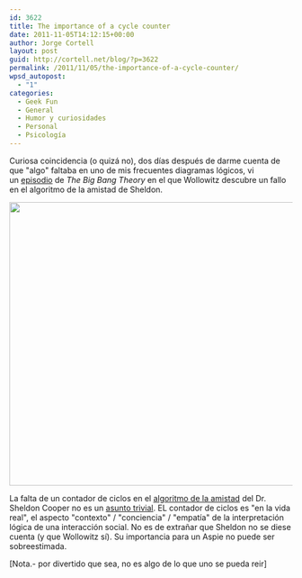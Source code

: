 ```yaml
---
id: 3622
title: The importance of a cycle counter
date: 2011-11-05T14:12:15+00:00
author: Jorge Cortell
layout: post
guid: http://cortell.net/blog/?p=3622
permalink: /2011/11/05/the-importance-of-a-cycle-counter/
wpsd_autopost:
  - "1"
categories:
  - Geek Fun
  - General
  - Humor y curiosidades
  - Personal
  - Psicología
---
```

Curiosa coincidencia (o quizá no), dos días después de darme cuenta de que "algo" faltaba en uno de mis frecuentes diagramas lógicos, vi un <a title="http://youtu.be/k0xgjUhEG3U" href="http://youtu.be/k0xgjUhEG3U" target="_blank">episodio</a> de _The Big Bang Theory_ en el que Wollowitz descubre un fallo en el algoritmo de la amistad de Sheldon.

<p style="text-align: center">
  <img class="aligncenter" title="algoritmo de la amistad de http://trinisoft.blogspot.com/2011/10/algoritmo-de-la-amistad-de-sheldon.html" src="http://1.bp.blogspot.com/-hNwVEVz65dM/To_ZHQW9jQI/AAAAAAAAAZ4/GtA2WgKYlwY/s1600/Algoritmo_de_la_Amistad_by_NegraPadfoot.jpg" alt="" width="717" height="503" />
</p>

La falta de un contador de ciclos en el <a title="http://sheldoncooper.org/sheldon-cooper-the-friendship-algorithm-quantum-mechanics-and-string-theory/" href="http://sheldoncooper.org/sheldon-cooper-the-friendship-algorithm-quantum-mechanics-and-string-theory/" target="_blank">algoritmo de la amistad</a> del Dr. Sheldon Cooper no es un <a title="http://www.thinkgeek.com/tshirts-apparel/unisex/popculture/cb55/" href="http://www.thinkgeek.com/tshirts-apparel/unisex/popculture/cb55/" target="_blank">asunto trivial</a>. EL contador de ciclos es "en la vida real", el aspecto "contexto" / "conciencia" / "empatía" de la interpretación lógica de una interacción social. No es de extrañar que Sheldon no se diese cuenta (y que Wollowitz sí). Su importancia para un Aspie no puede ser sobreestimada.

[Nota.- por divertido que sea, no es algo de lo que uno se pueda reir]